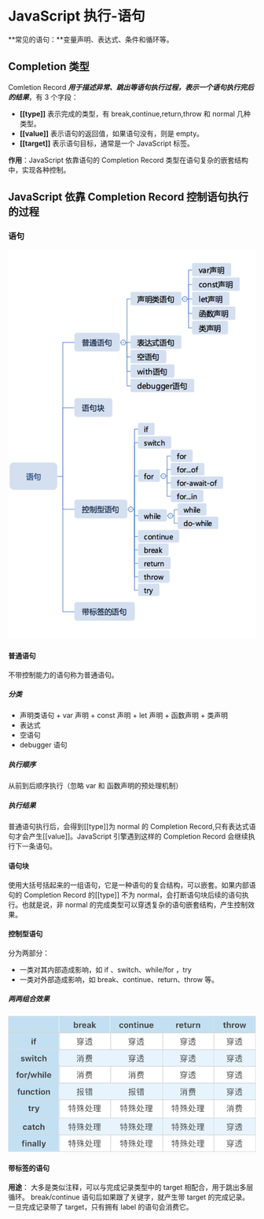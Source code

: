 # JavaScript 执行-语句

**常见的语句：**变量声明、表达式、条件和循环等。

## Completion 类型

Comletion Record **_用于描述异常、跳出等语句执行过程，表示一个语句执行完后的结果_**，有 3 个字段：

- **[[type]]** 表示完成的类型，有 break,continue,return,throw 和 normal 几种类型。
- **[[value]]** 表示语句的返回值，如果语句没有，则是 empty。
- **[[target]]** 表示语句目标，通常是一个 JavaScript 标签。

**作用**：JavaScript 依靠语句的 Completion Record 类型在语句复杂的嵌套结构中，实现各种控制。

## JavaScript 依靠 Completion Record 控制语句执行的过程

### 语句

![Alt text](./1553565243118.png)

#### 普通语句

不带控制能力的语句称为普通语句。

##### 分类

- 声明类语句 + var 声明 + const 声明 + let 声明 + 函数声明 + 类声明
- 表达式
- 空语句
- debugger 语句

##### 执行顺序

从前到后顺序执行（忽略 var 和 函数声明的预处理机制）

##### 执行结果

普通语句执行后，会得到[[type]]为 normal 的 Completion Record,只有表达式语句才会产生[[value]]。JavaScript 引擎遇到这样的 Completion Record 会继续执行下一条语句。

#### 语句块

使用大括号括起来的一组语句，它是一种语句的复合结构，可以嵌套。如果内部语句的 Completion Record 的[[type]] 不为 normal，会打断语句块后续的语句执行。也就是说，非 normal 的完成类型可以穿透复杂的语句嵌套结构，产生控制效果。

#### 控制型语句

分为两部分：

- 一类对其内部造成影响，如 if 、switch、while/for ，try
- 一类对外部造成影响，如 break、continue、return、throw 等。

##### 两两组合效果

![Alt text](./1553567974034.png)

#### 带标签的语句

**用途**： 大多是类似注释，可以与完成记录类型中的 target 相配合，用于跳出多层循环。
break/continue 语句后如果跟了关键字，就产生带 target 的完成记录。一旦完成记录带了 target，只有拥有 label 的语句会消费它。
